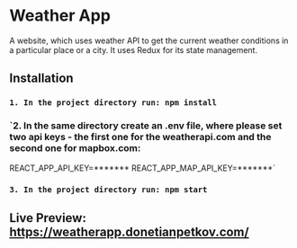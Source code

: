 # Weather App 

A website, which uses weather API to get the current weather conditions in a particular place or a city. It uses Redux for its state management.


## Installation

### `1. In the project directory run: npm install`

### `2. In the same directory create an .env file, where please set two api keys - the first one for the weatherapi.com and the second one for mapbox.com:

REACT_APP_API_KEY=*******
REACT_APP_MAP_API_KEY=*******`

### `3. In the project directory run: npm start`

## Live Preview: https://weatherapp.donetianpetkov.com/
